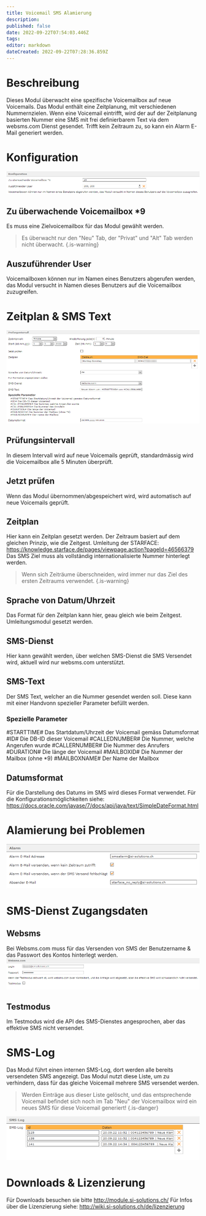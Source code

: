 ```yaml
---
title: Voicemail SMS Alamierung
description: 
published: false
date: 2022-09-22T07:54:03.446Z
tags: 
editor: markdown
dateCreated: 2022-09-22T07:28:36.859Z
---
```


# Beschreibung

Dieses Modul überwacht eine spezifische Voicemailbox auf neue Voicemails.
Das Modul enthält eine Zeitplanung, mit verschiedenen Nummernzielen.
Wenn eine Voicemail eintrifft, wird der auf der Zeitplanung basierten Nummer eine SMS mit frei definierbarem Text via dem websms.com Dienst gesendet.
Trifft kein Zeitraum zu, so kann ein Alarm E-Mail generiert werden.

# Konfiguration

![targetmailbox.png](/uploads/voicemailsmsalert/targetmailbox.png)

## Zu überwachende Voicemailbox \*9
Es muss eine Zielvoicemailbox für das Modul gewählt werden.

> Es überwacht nur den "Neu" Tab, der "Privat" und "Alt" Tab werden nicht überwacht.
{.is-warning}

## Auszuführender User
Voicemailboxen können nur im Namen eines Benutzers abgerufen werden, das Modul versucht in Namen dieses Benutzers auf die Voicemailbox zuzugreifen.

# Zeitplan & SMS Text

![timeplan.png](/uploads/voicemailsmsalert/timeplan.png)

## Prüfungsintervall
In diesem Intervall wird auf neue Voicemails geprüft, standardmässig wird die Voicemailbox alle 5 Minuten überprüft.

## Jetzt prüfen
Wenn das Modul übernommen/abgespeichert wird, wird automatisch auf neue Voicemails geprüft.

## Zeitplan
Hier kann ein Zeitplan gesetzt werden. Der Zeitraum basiert auf dem gleichen Prinzip, wie die Zeitgest. Umleitung der STARFACE: https://knowledge.starface.de/pages/viewpage.action?pageId=46566379
Das SMS Ziel muss als vollständig internationalisierte Nummer hinterlegt werden.

> Wenn sich Zeiträume überschneiden, wird immer nur das Ziel des ersten Zeitraums verwendet.
{.is-warning}

## Sprache von Datum/Uhrzeit
Das Format für den Zeitplan kann hier, geau gleich wie beim Zeitgest. Umleitungsmodul gesetzt werden.

## SMS-Dienst
Hier kann gewählt werden, über welchen SMS-Dienst die SMS Versendet wird, aktuell wird nur websms.com unterstützt.

## SMS-Text
Der SMS Text, welcher an die Nummer gesendet werden soll. Diese kann mit einer Handvonn spezieller Parameter befüllt werden.

### Spezielle Parameter

\#STARTTIME\# Das Startdatum/Uhrzeit der Voicemail gemäss Datumsformat
\#ID\# Die DB-ID dieser Voicemail
\#CALLEDNUMBER\# Die Nummer, welche Angerufen wurde
\#CALLERNUMBER\# Die Nummer des Anrufers
\#DURATION\# Die länge der Voicemail
\#MAILBOXID\# Die Nummer der Mailbox (ohne *9)
\#MAILBOXNAME\# Der Name der Mailbox

## Datumsformat
Für die Darstellung des Datums im SMS wird dieses Format verwendet.
Für die Konfigurationsmöglichkeiten siehe: https://docs.oracle.com/javase/7/docs/api/java/text/SimpleDateFormat.html

# Alamierung bei Problemen

![alarmsettings.png](/uploads/voicemailsmsalert/alarmsettings.png)

# SMS-Dienst Zugangsdaten

## Websms
Bei Websms.com muss für das Versenden von SMS der Benutzername & das Passwort des Kontos hinterlegt werden.
![websms.com.png](/uploads/voicemailsmsalert/websms.com.png)

## Testmodus
Im Testmodus wird die API des SMS-Dienstes angesprochen, aber das effektive SMS nicht versendet.

# SMS-Log
Das Modul führt einen internen SMS-Log, dort werden alle bereits versendeten SMS angezeigt.
Das Modul nutzt diese Liste, um zu verhindern, dass für das gleiche Voicemail mehrere SMS versendet werden.

> Werden Einträge aus dieser Liste gelöscht, und das entsprechende Voicemail befindet sich noch im Tab "Neu" der Voicemailbox wird ein neues SMS für diese Voicemail generiert!
{.is-danger}

![sms-log.png](/uploads/voicemailsmsalert/sms-log.png)




# Downloads & Lizenzierung
Für Downloads besuchen sie bitte http://module.si-solutions.ch/
Für Infos über die Lizenzierung siehe: http://wiki.si-solutions.ch/de/lizenzierung